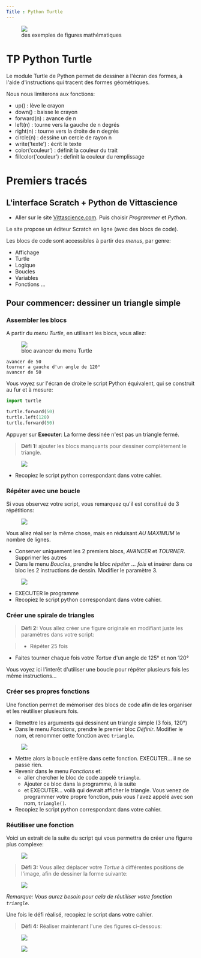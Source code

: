 ```yaml
---
Title : Python Turtle
---
```


<figure>
  <div>
    <img src="../images/figuresMath.png">
    <figcaption>des exemples de figures mathématiques</figcaption>
</div>
</figure>

# TP Python Turtle
Le module Turtle de Python permet de dessiner à l'écran des formes, à l'aide d'instructions qui tracent des formes géométriques.

Nous nous limiterons aux fonctions:

* up() : lève le crayon
* down() : baisse le crayon
* forward(n) : avance de n
* left(n) : tourne vers la gauche de n degrés
* right(n) : tourne vers la droite de n degrés
* circle(n) : dessine un cercle de rayon n
* write(’texte’) : écrit le texte
* color(’couleur’) : définit la couleur du trait
* fillcolor('couleur') : definit la couleur du remplissage

# Premiers tracés
## L'interface Scratch + Python de Vittascience
* Aller sur le site <a href="https://fr.vittascience.com/python/" target="blank">Vittascience.com</a>. Puis choisir *Programmer* et *Python*.

Le site propose un éditeur Scratch en ligne (avec des blocs de code).

Les blocs de code sont accessibles à partir des *menus*, par genre:

* Affichage
* Turtle
* Logique
* Boucles
* Variables
* Fonctions ...

## Pour commencer: dessiner un triangle simple
### Assembler les blocs
A partir du *menu Turtle*, en utilisant les blocs, vous allez:

<figure>
  <div>
    <img src="../images/bloc1.png">
    <figcaption>bloc avancer du menu Turtle</figcaption>
</div>
</figure>

```
avancer de 50
tourner a gauche d'un angle de 120°
avancer de 50
```

Vous voyez sur l'écran de droite le script Python équivalent, qui se construit au fur et à mesure:

```python
import turtle

turtle.forward(50)
turtle.left(120)
turtle.forward(50)
```

Appuyer sur **Executer**: La forme dessinée n'est pas un triangle fermé.

> **Défi 1:** ajouter les blocs manquants pour dessiner complètement le triangle.

<figure>
  <div>
    <img src="../images/triangle.png">

</div>
</figure>

* Recopiez le script python correspondant dans votre cahier.

### Répéter avec une boucle
Si vous observez votre script, vous remarquez qu'il est constitué de 3 répétitions:

<figure>
  <div>
    <img src="../images/bloc2.png">

</div>
</figure>

Vous allez réaliser la même chose, mais en réduisant *AU MAXIMUM* le nombre de lignes.

* Conserver uniquement les 2 premiers blocs, *AVANCER* et *TOURNER*. Supprimer les autres
* Dans le menu *Boucles*, prendre le bloc *répéter ... fois* et insérer dans ce bloc les 2 instructions de dessin. Modifier le paramètre 3.

<figure>
  <div>
    <img src="../images/bloc3.png">

</div>
</figure>

* EXECUTER le programme
* Recopiez le script python correspondant dans votre cahier.

### Créer une spirale de triangles

> **Défi 2:** Vous allez créer une figure originale en modifiant juste les paramètres dans votre script:

> * Répéter 25 fois 
* Faites tourner chaque fois votre *Tortue* d'un angle de 125° et non 120°

Vous voyez ici l'interêt d'utiliser une boucle pour répéter plusieurs fois les même instructions...

### Créer ses propres fonctions
Une fonction permet de mémoriser des blocs de code afin de les organiser et les réutiliser plusieurs fois.

* Remettre les arguments qui dessinent un triangle simple (3 fois, 120°)
* Dans le menu *Fonctions*, prendre le premier bloc *Définir*. Modifier le nom, et renommer cette fonction avec `triangle`.

<figure>
  <div>
    <img src="../images/bloc4.png">

</div>
</figure>

* Mettre alors la boucle entière dans cette fonction. EXECUTER... il ne se passe rien.
* Revenir dans le menu *Fonctions* et:
  * aller chercher le bloc de code appelé `triangle`. 
  * Ajouter ce bloc dans la programme, à la suite
  * et EXECUTER... voilà qui devrait afficher le triangle. Vous venez de programmer votre propre fonction, puis vous l'avez appelé avec son nom,  `triangle()`.
* Recopiez le script python correspondant dans votre cahier.

### Réutiliser une fonction
Voici un extrait de la suite du script qui vous permettra de créer une figurre plus complexe:

<figure>
  <div>
    <img src="../images/bloc5.png">

</div>
</figure>

> **Défi 3:** Vous allez déplacer votre *Tortue* à différentes positions de l'image, afin de dessiner la forme suivante:

<figure>
  <div>
    <img src="../images/triangleFigure.png">

</div>
</figure>

*Remarque: Vous aurez besoin pour cela de réutiliser votre fonction `triangle`.*

Une fois le défi réalisé, recopiez le script dans votre cahier.

> **Défi 4:** Réaliser maintenant l'une des figures ci-dessous:

<figure>
  <div>
    <img src="../images/triangleFigure1.png">

</div>
</figure>

<figure>
  <div>
    <img src="../images/triangleFigure2.png">

</div>
</figure>
